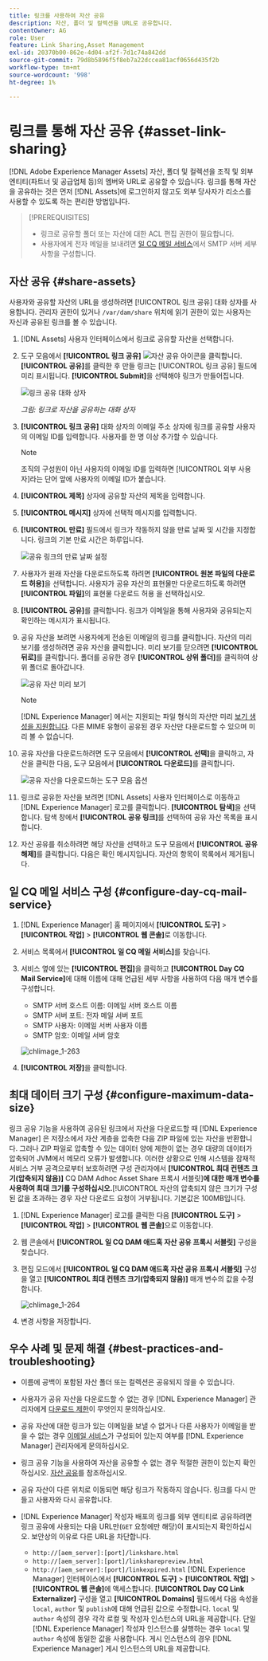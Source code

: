 ```yaml
---
title: 링크를 사용하여 자산 공유
description: 자산, 폴더 및 컬렉션을 URL로 공유합니다.
contentOwner: AG
role: User
feature: Link Sharing,Asset Management
exl-id: 20370b00-862e-4d04-af2f-7d1c74a842dd
source-git-commit: 79d8b5896f5f8eb7a22dccea81acf0656d435f2b
workflow-type: tm+mt
source-wordcount: '998'
ht-degree: 1%

---
```


# 링크를 통해 자산 공유 {#asset-link-sharing}

[!DNL Adobe Experience Manager Assets] 자산, 폴더 및 컬렉션을 조직 및 외부 엔티티(파트너 및 공급업체 등)의 멤버와 URL로 공유할 수 있습니다. 링크를 통해 자산을 공유하는 것은 먼저 [!DNL Assets]에 로그인하지 않고도 외부 당사자가 리소스를 사용할 수 있도록 하는 편리한 방법입니다.

>[!PREREQUISITES]
>
>* 링크로 공유할 폴더 또는 자산에 대한 ACL 편집 권한이 필요합니다.
>* 사용자에게 전자 메일을 보내려면 [일 CQ 메일 서비스](#configmailservice)에서 SMTP 서버 세부 사항을 구성합니다.


## 자산 공유 {#share-assets}

사용자와 공유할 자산의 URL을 생성하려면 [!UICONTROL 링크 공유] 대화 상자를 사용합니다. 관리자 권한이 있거나 `/var/dam/share` 위치에 읽기 권한이 있는 사용자는 자신과 공유된 링크를 볼 수 있습니다.

1. [!DNL Assets] 사용자 인터페이스에서 링크로 공유할 자산을 선택합니다.

1. 도구 모음에서 **[!UICONTROL 링크 공유]** ![자산 공유 아이콘](assets/do-not-localize/assets_share.png)을 클릭합니다. **[!UICONTROL 공유]**&#x200B;를 클릭한 후 만들 링크는 [!UICONTROL 링크 공유] 필드에 미리 표시됩니다. **[!UICONTROL Submit]**&#x200B;을 선택해야 링크가 만들어집니다.

   ![링크 공유 대화 상자](/help/assets/assets/share-assets-as-link.png)

   *그림: 링크로 자산을 공유하는 대화 상자*

1. **[!UICONTROL 링크 공유]** 대화 상자의 이메일 주소 상자에 링크를 공유할 사용자의 이메일 ID를 입력합니다. 사용자를 한 명 이상 추가할 수 있습니다.

   >[!NOTE]
   >
   >조직의 구성원이 아닌 사용자의 이메일 ID를 입력하면 [!UICONTROL 외부 사용자]라는 단어 앞에 사용자의 이메일 ID가 붙습니다.

1. **[!UICONTROL 제목]** 상자에 공유할 자산의 제목을 입력합니다.

1. **[!UICONTROL 메시지]** 상자에 선택적 메시지를 입력합니다.

1. **[!UICONTROL 만료]** 필드에서 링크가 작동하지 않을 만료 날짜 및 시간을 지정합니다. 링크의 기본 만료 시간은 하루입니다.

   ![공유 링크의 만료 날짜 설정](assets/Set-shared-link-expiration.png)

1. 사용자가 원래 자산을 다운로드하도록 하려면 **[!UICONTROL 원본 파일의 다운로드 허용]**&#x200B;을 선택합니다. 사용자가 공유 자산의 표현물만 다운로드하도록 하려면 **[!UICONTROL 파일]**&#x200B;의 표현물 다운로드 허용 을 선택하십시오.

1. **[!UICONTROL 공유]**&#x200B;를 클릭합니다. 링크가 이메일을 통해 사용자와 공유되는지 확인하는 메시지가 표시됩니다.

1. 공유 자산을 보려면 사용자에게 전송된 이메일의 링크를 클릭합니다. 자산의 미리 보기를 생성하려면 공유 자산을 클릭합니다. 미리 보기를 닫으려면 **[!UICONTROL 뒤로]**&#x200B;를 클릭합니다. 폴더를 공유한 경우 **[!UICONTROL 상위 폴더]**&#x200B;를 클릭하여 상위 폴더로 돌아갑니다.

   ![공유 자산 미리 보기](assets/chlimage_1-546.png)

   >[!NOTE]
   >
   >[!DNL Experience Manager] 에서는 지원되는 파일 형식의 자산만 미리  [보기 생성을 지원합니다](/help/assets/assets-formats.md). 다른 MIME 유형이 공유된 경우 자산만 다운로드할 수 있으며 미리 볼 수 없습니다.

1. 공유 자산을 다운로드하려면 도구 모음에서 **[!UICONTROL 선택]**&#x200B;을 클릭하고, 자산을 클릭한 다음, 도구 모음에서 **[!UICONTROL 다운로드]**&#x200B;를 클릭합니다.

   ![공유 자산을 다운로드하는 도구 모음 옵션](assets/chlimage_1-547.png)

1. 링크로 공유한 자산을 보려면 [!DNL Assets] 사용자 인터페이스로 이동하고 [!DNL Experience Manager] 로고를 클릭합니다. **[!UICONTROL 탐색]**&#x200B;을 선택합니다. 탐색 창에서 **[!UICONTROL 공유 링크]**&#x200B;를 선택하여 공유 자산 목록을 표시합니다.

1. 자산 공유를 취소하려면 해당 자산을 선택하고 도구 모음에서 **[!UICONTROL 공유 해제]**&#x200B;를 클릭합니다. 다음은 확인 메시지입니다. 자산의 항목이 목록에서 제거됩니다.

## 일 CQ 메일 서비스 구성 {#configure-day-cq-mail-service}

1. [!DNL Experience Manager] 홈 페이지에서 **[!UICONTROL 도구]** > **[!UICONTROL 작업]** > **[!UICONTROL 웹 콘솔]**&#x200B;로 이동합니다.
1. 서비스 목록에서 **[!UICONTROL 일 CQ 메일 서비스]**&#x200B;를 찾습니다.
1. 서비스 옆에 있는 **[!UICONTROL 편집]**&#x200B;을 클릭하고 **[!UICONTROL Day CQ Mail Service]**&#x200B;에 대해 이름에 대해 언급된 세부 사항을 사용하여 다음 매개 변수를 구성합니다.

   * SMTP 서버 호스트 이름: 이메일 서버 호스트 이름
   * SMTP 서버 포트: 전자 메일 서버 포트
   * SMTP 사용자: 이메일 서버 사용자 이름
   * SMTP 암호: 이메일 서버 암호

   ![chlimage_1-263](assets/chlimage_1-548.png)

1. **[!UICONTROL 저장]**&#x200B;을 클릭합니다.

## 최대 데이터 크기 구성 {#configure-maximum-data-size}

링크 공유 기능을 사용하여 공유된 링크에서 자산을 다운로드할 때 [!DNL Experience Manager] 은 저장소에서 자산 계층을 압축한 다음 ZIP 파일에 있는 자산을 반환합니다. 그러나 ZIP 파일로 압축할 수 있는 데이터 양에 제한이 없는 경우 대량의 데이터가 압축되어 JVM에서 메모리 오류가 발생합니다. 이러한 상황으로 인해 시스템을 잠재적 서비스 거부 공격으로부터 보호하려면 구성 관리자에서 **[!UICONTROL 최대 컨텐츠 크기(압축되지 않음)]** CQ DAM Adhoc Asset Share 프록시 서블릿&#x200B;]**에 대한 매개 변수를 사용하여 최대 크기를 구성하십시오.**[!UICONTROL  자산의 압축되지 않은 크기가 구성된 값을 초과하는 경우 자산 다운로드 요청이 거부됩니다. 기본값은 100MB입니다.

1. [!DNL Experience Manager] 로고를 클릭한 다음 **[!UICONTROL 도구]** > **[!UICONTROL 작업]** > **[!UICONTROL 웹 콘솔]**&#x200B;으로 이동합니다.
1. 웹 콘솔에서 **[!UICONTROL 일 CQ DAM 애드혹 자산 공유 프록시 서블릿]** 구성을 찾습니다.
1. 편집 모드에서 **[!UICONTROL 일 CQ DAM 애드혹 자산 공유 프록시 서블릿]** 구성을 열고 **[!UICONTROL 최대 컨텐츠 크기(압축되지 않음)]** 매개 변수의 값을 수정합니다.

   ![chlimage_1-264](assets/chlimage_1-549.png)

1. 변경 사항을 저장합니다.

## 우수 사례 및 문제 해결 {#best-practices-and-troubleshooting}

* 이름에 공백이 포함된 자산 폴더 또는 컬렉션은 공유되지 않을 수 있습니다.
* 사용자가 공유 자산을 다운로드할 수 없는 경우 [!DNL Experience Manager] 관리자에게 [다운로드 제한](#configure-maximum-data-size)이 무엇인지 문의하십시오.
* 공유 자산에 대한 링크가 있는 이메일을 보낼 수 없거나 다른 사용자가 이메일을 받을 수 없는 경우 [이메일 서비스](#configure-day-cq-mail-service)가 구성되어 있는지 여부를 [!DNL Experience Manager] 관리자에게 문의하십시오.
* 링크 공유 기능을 사용하여 자산을 공유할 수 없는 경우 적절한 권한이 있는지 확인하십시오. [자산 공유](#share-assets)를 참조하십시오.
* 공유 자산이 다른 위치로 이동되면 해당 링크가 작동하지 않습니다. 링크를 다시 만들고 사용자와 다시 공유합니다.

* [!DNL Experience Manager] 작성자 배포의 링크를 외부 엔티티로 공유하려면 링크 공유에 사용되는 다음 URL만(`GET` 요청에만 해당)이 표시되는지 확인하십시오. 보안상의 이유로 다른 URL을 차단합니다.

   * `http://[aem_server]:[port]/linkshare.html`
   * `http://[aem_server]:[port]/linksharepreview.html`
   * `http://[aem_server]:[port]/linkexpired.html`
   [!DNL Experience Manager] 인터페이스에서 **[!UICONTROL 도구]** > **[!UICONTROL 작업]** > **[!UICONTROL 웹 콘솔]**&#x200B;에 액세스합니다. **[!UICONTROL Day CQ Link Externalizer]** 구성을 열고 **[!UICONTROL Domains]** 필드에서 다음 속성을 `local`, `author` 및 `publish`에 대해 언급된 값으로 수정합니다. `local` 및 `author` 속성의 경우 각각 로컬 및 작성자 인스턴스의 URL을 제공합니다. 단일 [!DNL Experience Manager] 작성자 인스턴스를 실행하는 경우 `local` 및 `author` 속성에 동일한 값을 사용합니다. 게시 인스턴스의 경우 [!DNL Experience Manager] 게시 인스턴스의 URL을 제공합니다.
